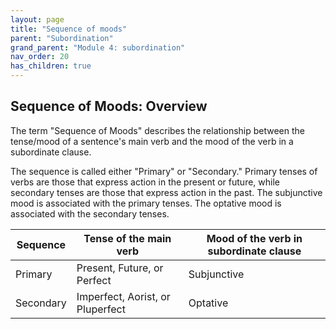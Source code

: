 ```yaml
---
layout: page
title: "Sequence of moods"
parent: "Subordination"
grand_parent: "Module 4: subordination"
nav_order: 20
has_children: true
---
```


## Sequence of Moods: Overview

The term "Sequence of Moods" describes the relationship between the tense/mood of a sentence's main verb and the mood of the verb in a subordinate clause.

The sequence is called either "Primary" or "Secondary." Primary tenses of verbs are those that express action in the present or future, while secondary tenses are those that express action in the past. The subjunctive mood is associated with the primary tenses. The optative mood is associated with the secondary tenses.

| Sequence | Tense of the main verb | Mood of the verb in subordinate clause |
| --- | --- | ---|
| Primary | Present, Future, or Perfect | Subjunctive |
| Secondary | Imperfect, Aorist, or Pluperfect | Optative |
